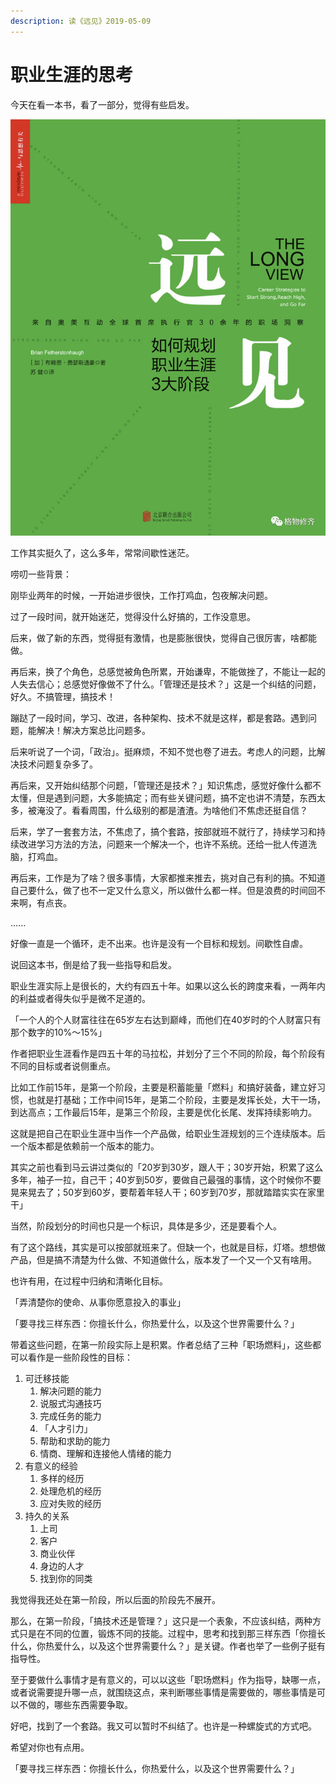 ```yaml
---
description: 读《远见》2019-05-09
---
```


# 职业生涯的思考

今天在看一本书，看了一部分，觉得有些启发。

![](../../.gitbook/assets/wechatimg58.jpeg)

工作其实挺久了，这么多年，常常间歇性迷茫。

唠叨一些背景：

刚毕业两年的时候，一开始进步很快，工作打鸡血，包夜解决问题。

过了一段时间，就开始迷茫，觉得没什么好搞的，工作没意思。

后来，做了新的东西，觉得挺有激情，也是膨胀很快，觉得自己很厉害，啥都能做。

再后来，换了个角色，总感觉被角色所累，开始谦卑，不能做挫了，不能让一起的人失去信心；总感觉好像做不了什么。「管理还是技术？」这是一个纠结的问题，好久。不搞管理，搞技术！

蹦跶了一段时间，学习、改进，各种架构、技术不就是这样，都是套路。遇到问题，能解决！解决方案总比问题多。

后来听说了一个词，「政治」。挺麻烦，不知不觉也卷了进去。考虑人的问题，比解决技术问题复杂多了。

再后来，又开始纠结那个问题，「管理还是技术？」知识焦虑，感觉好像什么都不太懂，但是遇到问题，大多能搞定；而有些关键问题，搞不定也讲不清楚，东西太多，被淹没了。看看周围，什么级别的都是渣渣。为啥他们不焦虑还挺自信？

后来，学了一套套方法，不焦虑了，搞个套路，按部就班不就行了，持续学习和持续改进学习方法的方法，问题来一个解决一个，也许不系统。还给一批人传道洗脑，打鸡血。

再后来，工作是为了啥？很多事情，大家都推来推去，挑对自己有利的搞。不知道自己要什么，做了也不一定又什么意义，所以做什么都一样。但是浪费的时间回不来啊，有点丧。

......

好像一直是一个循环，走不出来。也许是没有一个目标和规划。间歇性自虐。

说回这本书，倒是给了我一些指导和启发。

职业生涯实际上是很长的，大约有四五十年。如果以这么长的跨度来看，一两年内的利益或者得失似乎是微不足道的。

「一个人的个人财富往往在65岁左右达到巅峰，而他们在40岁时的个人财富只有那个数字的10%～15%」

作者把职业生涯看作是四五十年的马拉松，并划分了三个不同的阶段，每个阶段有不同的目标或者说侧重点。  


比如工作前15年，是第一个阶段，主要是积蓄能量「燃料」和搞好装备，建立好习惯，也就是打基础；工作中间15年，是第二个阶段，主要是发挥长处，大干一场，到达高点；工作最后15年，是第三个阶段，主要是优化长尾、发挥持续影响力。

这就是把自己在职业生涯中当作一个产品做，给职业生涯规划的三个连续版本。后一个版本都是依赖前一个版本的能力。

其实之前也看到马云讲过类似的「20岁到30岁，跟人干；30岁开始，积累了这么多年，袖子一拉，自己干；40岁到50岁，要做自己最强的事情，这个时候你不要晃来晃去了；50岁到60岁，要帮着年轻人干；60岁到70岁，那就踏踏实实在家里干」

当然，阶段划分的时间也只是一个标识，具体是多少，还是要看个人。

有了这个路线，其实是可以按部就班来了。但缺一个，也就是目标，灯塔。想想做产品，但是搞不清楚为什么做、不知道做什么，版本发了一个又一个又有啥用。

也许有用，在过程中归纳和清晰化目标。

「弄清楚你的使命、从事你愿意投入的事业」

「要寻找三样东西：你擅长什么，你热爱什么，以及这个世界需要什么？」

带着这些问题，在第一阶段实际上是积累。作者总结了三种「职场燃料」，这些都可以看作是一些阶段性的目标：

1. 可迁移技能
   1. 解决问题的能力
   2. 说服式沟通技巧
   3. 完成任务的能力
   4. 「人才引力」
   5. 帮助和求助的能力
   6. 情商、理解和连接他人情绪的能力
2. 有意义的经验
   1. 多样的经历
   2. 处理危机的经历
   3. 应对失败的经历 
3. 持久的关系
   1. 上司
   2. 客户
   3. 商业伙伴
   4. 身边的人才
   5. 找到你的同类

我觉得我还处在第一阶段，所以后面的阶段先不展开。

那么，在第一阶段，「搞技术还是管理？」这只是一个表象，不应该纠结，两种方式只是在不同的位置，锻炼不同的技能。过程中，思考和找到那三样东西「你擅长什么，你热爱什么，以及这个世界需要什么？」是关键。作者也举了一些例子挺有指导性。

至于要做什么事情才是有意义的，可以以这些「职场燃料」作为指导，缺哪一点，或者说需要提升哪一点，就围绕这点，来判断哪些事情是需要做的，哪些事情是可以不做的，哪些东西需要争取。

好吧，找到了一个套路。我又可以暂时不纠结了。也许是一种螺旋式的方式吧。

希望对你也有点用。

「要寻找三样东西：你擅长什么，你热爱什么，以及这个世界需要什么？」

